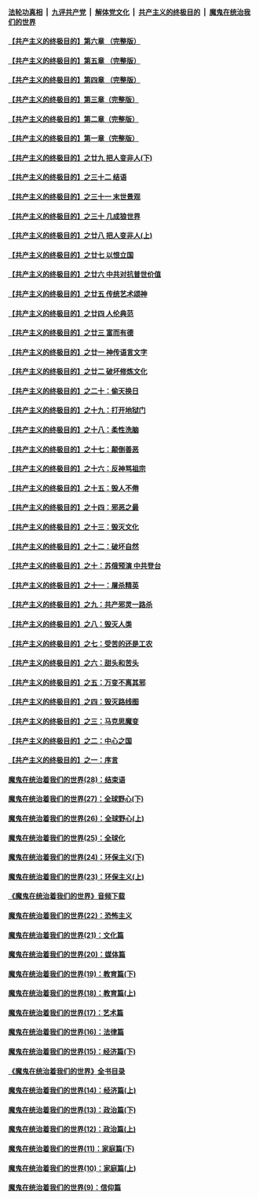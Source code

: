 

####  [法轮功真相](../../../../basic/blob/master/README.md?t=05031831) &nbsp;|&nbsp; [九评共产党](../../../../9ping.md/blob/master/README.md?t=05031831) &nbsp;|&nbsp; [解体党文化](../../../../jtdwh.md/blob/master/README.md?t=05031831)  &nbsp;|&nbsp; [共产主义的终极目的](../../../../gczydzjmd.md/blob/master/README.md?t=05031831) &nbsp;|&nbsp; [魔鬼在统治我们的世界](../../../../mgztzwmdsj.md/blob/master/README.md?t=05031831) 

#### [【共产主义的终极目的】第六章 （完整版）](../pages/nsc422/n11428913.md?t=05031831) 

#### [【共产主义的终极目的】第五章 （完整版）](../pages/nsc422/n11428912.md?t=05031831) 

#### [【共产主义的终极目的】第四章 （完整版）](../pages/nsc422/n11428907.md?t=05031831) 

#### [【共产主义的终极目的】第三章（完整版）](../pages/nsc422/n11428848.md?t=05031831) 

#### [【共产主义的终极目的】第二章（完整版）](../pages/nsc422/n11428831.md?t=05031831) 

#### [【共产主义的终极目的】第一章（完整版）](../pages/nsc422/n11417651.md?t=05031831) 

#### [【共产主义的终极目的】之廿九 把人变非人(下)](../pages/nsc422/n11344140.md?t=05031831) 

#### [【共产主义的终极目的】之三十二 结语](../pages/nsc422/n11360535.md?t=05031831) 

#### [【共产主义的终极目的】之三十一 末世景观](../pages/nsc422/n11351129.md?t=05031831) 

#### [【共产主义的终极目的】之三十 几成狼世界](../pages/nsc422/n11348280.md?t=05031831) 

#### [【共产主义的终极目的】之廿八 把人变非人(上)](../pages/nsc422/n11340492.md?t=05031831) 

#### [【共产主义的终极目的】之廿七 以恨立国](../pages/nsc422/n11336944.md?t=05031831) 

#### [【共产主义的终极目的】之廿六 中共对抗普世价值](../pages/nsc422/n11324785.md?t=05031831) 

#### [【共产主义的终极目的】之廿五 传统艺术颂神](../pages/nsc422/n11296396.md?t=05031831) 

#### [【共产主义的终极目的】之廿四 人伦典范](../pages/nsc422/n11296397.md?t=05031831) 

#### [【共产主义的终极目的】之廿三 富而有德](../pages/nsc422/n11283598.md?t=05031831) 

#### [【共产主义的终极目的】之廿一 神传语言文字](../pages/nsc422/n11263265.md?t=05031831) 

#### [【共产主义的终极目的】之廿二 破坏修炼文化](../pages/nsc422/n11245728.md?t=05031831) 

#### [【共产主义的终极目的】之二十：偷天换日](../pages/nsc422/n11238846.md?t=05031831) 

#### [【共产主义的终极目的】之十九：打开地狱门](../pages/nsc422/n11206376.md?t=05031831) 

#### [【共产主义的终极目的】之十八：柔性洗脑](../pages/nsc422/n11199994.md?t=05031831) 

#### [【共产主义的终极目的】之十七：颠倒善恶](../pages/nsc422/n11179782.md?t=05031831) 

#### [【共产主义的终极目的】之十六：反神骂祖宗](../pages/nsc422/n11166798.md?t=05031831) 

#### [【共产主义的终极目的】之十五：毁人不倦](../pages/nsc422/n11166792.md?t=05031831) 

#### [【共产主义的终极目的】之十四：邪恶之最](../pages/nsc422/n11150249.md?t=05031831) 

#### [【共产主义的终极目的】之十三：毁灭文化](../pages/nsc422/n11135227.md?t=05031831) 

#### [【共产主义的终极目的】之十二：破坏自然](../pages/nsc422/n11135214.md?t=05031831) 

#### [【共产主义的终极目的】之十：苏俄预演 中共登台](../pages/nsc422/n11118424.md?t=05031831) 

#### [【共产主义的终极目的】之十一：屠杀精英](../pages/nsc422/n11118442.md?t=05031831) 

#### [【共产主义的终极目的】之九：共产邪灵一路杀](../pages/nsc422/n11114139.md?t=05031831) 

#### [【共产主义的终极目的】之八：毁灭人类](../pages/nsc422/n11108503.md?t=05031831) 

#### [【共产主义的终极目的】之七：受苦的还是工农](../pages/nsc422/n11101809.md?t=05031831) 

#### [【共产主义的终极目的】之六：甜头和苦头](../pages/nsc422/n11096971.md?t=05031831) 

#### [【共产主义的终极目的】之五：万变不离其邪](../pages/nsc422/n11091285.md?t=05031831) 

#### [【共产主义的终极目的】之四：毁灭路线图](../pages/nsc422/n11086284.md?t=05031831) 

#### [【共产主义的终极目的】之三：马克思魔变](../pages/nsc422/n11061941.md?t=05031831) 

#### [【共产主义的终极目的】之二：中心之国](../pages/nsc422/n11047728.md?t=05031831) 

#### [【共产主义的终极目的】之一：序言](../pages/nsc422/n11086077.md?t=05031831) 

#### [魔鬼在统治着我们的世界(28)：结束语](../pages/nsc422/n10936246.md?t=05031831) 

#### [魔鬼在统治着我们的世界(27)：全球野心(下)](../pages/nsc422/n10928319.md?t=05031831) 

#### [魔鬼在统治着我们的世界(26)：全球野心(上)](../pages/nsc422/n10900318.md?t=05031831) 

#### [魔鬼在统治着我们的世界(25)：全球化](../pages/nsc422/n10788205.md?t=05031831) 

#### [魔鬼在统治着我们的世界(24)：环保主义(下)](../pages/nsc422/n10695307.md?t=05031831) 

#### [魔鬼在统治着我们的世界(23)：环保主义(上)](../pages/nsc422/n10688613.md?t=05031831) 

#### [《魔鬼在统治着我们的世界》音频下载](../pages/nsc422/n10635553.md?t=05031831) 

#### [魔鬼在统治着我们的世界(22)：恐怖主义](../pages/nsc422/n10614727.md?t=05031831) 

#### [魔鬼在统治着我们的世界(21)：文化篇](../pages/nsc422/n10597706.md?t=05031831) 

#### [魔鬼在统治着我们的世界(20)：媒体篇](../pages/nsc422/n10586579.md?t=05031831) 

#### [魔鬼在统治着我们的世界(19)：教育篇(下)](../pages/nsc422/n10564808.md?t=05031831) 

#### [魔鬼在统治着我们的世界(18)：教育篇(上)](../pages/nsc422/n10526970.md?t=05031831) 

#### [魔鬼在统治着我们的世界(17)：艺术篇](../pages/nsc422/n10499093.md?t=05031831) 

#### [魔鬼在统治着我们的世界(16)：法律篇](../pages/nsc422/n10485969.md?t=05031831) 

#### [魔鬼在统治着我们的世界(15)：经济篇(下)](../pages/nsc422/n10469975.md?t=05031831) 

#### [《魔鬼在统治着我们的世界》全书目录](../pages/nsc422/n10464261.md?t=05031831) 

#### [魔鬼在统治着我们的世界(14)：经济篇(上)](../pages/nsc422/n10457370.md?t=05031831) 

#### [魔鬼在统治着我们的世界(13)：政治篇(下)](../pages/nsc422/n10448270.md?t=05031831) 

#### [魔鬼在统治着我们的世界(12)：政治篇(上)](../pages/nsc422/n10444576.md?t=05031831) 

#### [魔鬼在统治着我们的世界(11)：家庭篇(下)](../pages/nsc422/n10440961.md?t=05031831) 

#### [魔鬼在统治着我们的世界(10)：家庭篇(上)](../pages/nsc422/n10435448.md?t=05031831) 

#### [魔鬼在统治着我们的世界(9)：信仰篇](../pages/nsc422/n10432159.md?t=05031831) 

